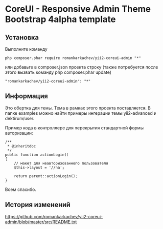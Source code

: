CoreUI - Responsive Admin Theme Bootstrap 4alpha template
===================================

Установка
------------
Выполните команду

```
php composer.phar require romankarkachev/yii2-coreui-admin "*"
```

или добавьте в composer.json проекта строку (также потребуется после этого вызвать команду php composer.phar update)

```
"romankarkachev/yii2-coreui-admin": "*"
```

Информация
-------------------

Это обертка для темы. Тема в рамках этого проекта поставляется. В папке examples можно найти примеры ингерации темы yii2-advanced и dektirum/user.

Пример кода в контроллере для перекрытия стандартной формы авторизации:

    /**
     * @inheritdoc
     */
    public function actionLogin()
    {
        // макет для неавторизованного пользователя
        $this->layout = '//na';

        return parent::actionLogin();
    }

Всем спасибо.

История изменений
------------------
https://github.com/romankarkachev/yii2-coreui-admin/blob/master/src/README.txt
